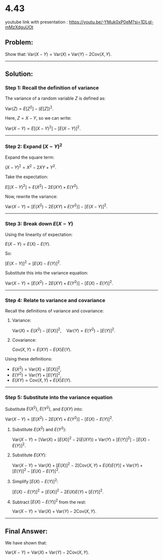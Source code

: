 # 4.43
youtube link with presentation : https://youtu.be/-YMuk0xP0eM?si=1DLgl-mMzXdguUOt

## Problem:
Show that:
$\text{Var}(X - Y) = \text{Var}(X) + \text{Var}(Y) - 2\text{Cov}(X, Y).$

---

## Solution:

### Step 1: Recall the definition of variance
The variance of a random variable $Z$ is defined as:

$\text{Var}(Z) = E[Z^2] - (E[Z])^2.$

Here, $Z = X - Y$, so we can write:

$\text{Var}(X - Y) = E[(X - Y)^2] - [E(X - Y)]^2.$

---

### Step 2: Expand $(X - Y)^2$
Expand the square term:

$(X - Y)^2 = X^2 - 2XY + Y^2.$

Take the expectation:

$E[(X - Y)^2] = E(X^2) - 2E(XY) + E(Y^2).$

Now, rewrite the variance:

$\text{Var}(X - Y) = \big[E(X^2) - 2E(XY) + E(Y^2)\big] - \big[E(X - Y)\big]^2.$

---

### Step 3: Break down $E(X - Y)$
Using the linearity of expectation:

$E(X - Y) = E(X) - E(Y).$

So:

$[E(X - Y)]^2 = [E(X) - E(Y)]^2.$

Substitute this into the variance equation:

$\text{Var}(X - Y) = \big[E(X^2) - 2E(XY) + E(Y^2)\big] - [E(X) - E(Y)]^2.$

---

### Step 4: Relate to variance and covariance
Recall the definitions of variance and covariance:
1. Variance:

   $\text{Var}(X) = E(X^2) - [E(X)]^2, \quad \text{Var}(Y) = E(Y^2) - [E(Y)]^2.$

3. Covariance:

   $\text{Cov}(X, Y) = E(XY) - E(X)E(Y).$

Using these definitions:
- $E(X^2) = \text{Var}(X) + [E(X)]^2$,
- $E(Y^2) = \text{Var}(Y) + [E(Y)]^2$,
- $E(XY) = \text{Cov}(X, Y) + E(X)E(Y)$.

---

### Step 5: Substitute into the variance equation
Substitute $E(X^2)$, $E(Y^2)$, and $E(XY)$ into:

$\text{Var}(X - Y) = \big[E(X^2) - 2E(XY) + E(Y^2)\big] - [E(X) - E(Y)]^2.$

1. Substitute $E(X^2)$ and $E(Y^2)$:

   $\text{Var}(X - Y) = \big[\text{Var}(X) + [E(X)]^2 - 2(E(XY)) + \text{Var}(Y) + [E(Y)]^2\big] - [E(X) - E(Y)]^2.$

3. Substitute $E(XY)$:

   $\text{Var}(X - Y) = \text{Var}(X) + [E(X)]^2 - 2[\text{Cov}(X, Y) + E(X)E(Y)] + \text{Var}(Y) + [E(Y)]^2 - [E(X) - E(Y)]^2.$

5. Simplify $[E(X) - E(Y)]^2$:

   $[E(X) - E(Y)]^2 = [E(X)]^2 - 2E(X)E(Y) + [E(Y)]^2.$

7. Subtract $[E(X) - E(Y)]^2$ from the rest:

   $\text{Var}(X - Y) = \text{Var}(X) + \text{Var}(Y) - 2\text{Cov}(X, Y).$

---

## Final Answer:
We have shown that:

$\text{Var}(X - Y) = \text{Var}(X) + \text{Var}(Y) - 2\text{Cov}(X, Y).$


